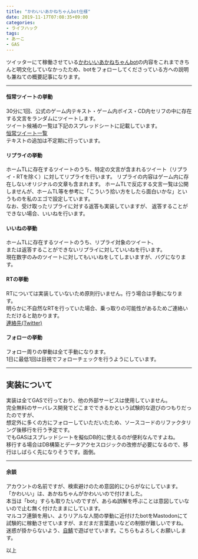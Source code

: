 ```yaml
---
title: "かわいいあかねちゃんbot仕様"
date: 2019-11-17T07:08:35+09:00
categories:
- ライフハック
tags:
- あーこ
- GAS
---
```

ツイッターにて稼働させている[かわいいあかねちゃんbot](https://twitter.com/akane_notifybot)の内容をこれまできちんと明文化していなかったため、botをフォローしてくださっている方への説明も兼ねての概要記事になります。
<!--more-->

***

#### 恒常ツイートの挙動

30分に1回、公式のゲーム内テキスト・ゲーム内ボイス・CD内セリフの中に存在する文言をランダムにツイートします。  
ツイート候補の一覧は下記のスプレッドシートに記載しています。  
[恒常ツイート一覧](https://docs.google.com/spreadsheets/d/1tN4f6zkGIx5o1JeaD2wRHDskTCWrwzOEMPu7B0YtpNw/edit?usp=sharing)  
テキストの追加は不定期に行っています。

#### リプライの挙動
ホームTLに存在するツイートのうち、特定の文言が含まれるツイート（リプライ・RTを除く）に対してリプライを行います。
リプライの内容はゲーム内に存在しないオリジナルの文章も含まれます。
ホームTLで反応する文言一覧は公開しませんが、ホームTL等を参考に「こういう拾い方をしたら面白いかな」というものを私のエゴで設定しています。  
なお、受け取ったリプライに対する返答も実装していますが、
返答することができない場合、いいねを行います。

#### いいねの挙動
ホームTLに存在するツイートのうち、リプライ対象のツイート、  
または返答することができないリプライに対していいねを行います。  
現在数字のみのツイートに対してもいいねをしてしまいますが、バグになります。

#### RTの挙動
RTについては実装していないため原則行いません。行う場合は手動になります。  
明らかに不自然なRTを行っていた場合、乗っ取りの可能性があるためご連絡いただけると助かります。  
[連絡先(Twitter)](https://twitter.com/hubby_mksk)

#### フォローの挙動
フォロー周りの挙動は全て手動になります。  
1日に最低1回は目視でフォローチェックを行うようにしています。

*** 

## 実装について
実装は全てGASで行っており、他の外部サービスは使用していません。  
完全無料のサーバレス開発でどこまでできるかという試験的な遊びのつもりだったのですが、  
想定外に多くの方にフォローしていただいたため、ソースコードのリファクタリング後移行を行う予定です。  
でもGASはスプレッドシートを擬似DB的に使えるのが便利なんですよね。  
移行する場合はDB構築とデータアクセスロジックの改修が必要になるので、移行はしばらく先になりそうです。面倒。  

***

#### 余談
アカウントの名前ですが、検索避けのため意図的にひらがなにしています。  
「かわいい」は、あかねちゃんがかわいいので付けました。  
本当は「bot」すらも取りたいのですが、あらぬ誤解を呼ぶことは意図していないので止む無く付けたままにしています。  
マルコフ連鎖を用い、よりリアルな人間の挙動に近付けたbotをMastodonにて試験的に稼動させていますが、まだまだ言葉遣いなどの制御が難しいですね。  
迷惑が掛からないよう、[自鯖](https://akanechan.love/@akane)で遊ばせています。こちらもよろしくお願いします。  

以上
